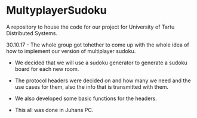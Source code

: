 # MultyplayerSudoku
A repository to house the code for our project for University of Tartu Distributed Systems.


30.10.17 - The whole group got tohether to come up with the whole idea of how to implement our version of multiplayer sudoku.
* We decided that we will use a sudoku generator to generate a sudoku board for each new room.
         
* The protocol headers were decided on and how many we need and the use cases for them, also the info that is transmitted with them.
         
* We also developed some basic functions for the headers.
         
* This all was done in Juhans PC.
